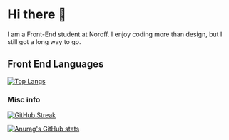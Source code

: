 # Hi there 👋

I am a Front-End student at Noroff.
I enjoy coding more than design, but I still got a long way to go.

## Front End Languages

[![Top Langs](https://github-readme-stats.vercel.app/api/top-langs/?username=StianPost&theme=radical&hide_border=true)](https://github.com/anuraghazra/github-readme-stats)

### Misc info

[![GitHub Streak](http://github-readme-streak-stats.herokuapp.com?user=StianPost&theme=dark&hide_border=true)](https://git.io/streak-stats)

[![Anurag's GitHub stats](https://github-readme-stats.vercel.app/api?username=StianPost)](https://github.com/anuraghazra/github-readme-stats)



<!--
**StianPost/StianPost** is a ✨ _special_ ✨ repository because its `README.md` (this file) appears on your GitHub profile.
![Javascript]()
Here are some ideas to get you started:

- 🔭 I’m currently working on ...
- 🌱 I’m currently learning ...
- 👯 I’m looking to collaborate on ...
- 🤔 I’m looking for help with ...
- 💬 Ask me about ...
- 📫 How to reach me: ...
- 😄 Pronouns: ...
- ⚡ Fun fact: ...
-->

